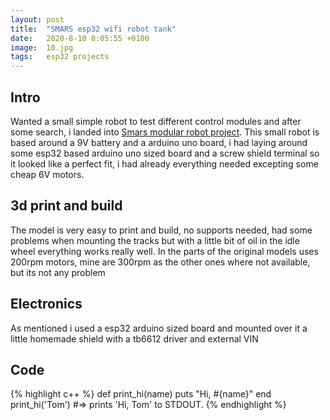 ```yaml
---
layout: post
title:  "SMARS esp32 wifi robot tank"
date:   2020-8-10 8:05:55 +0100
image:  10.jpg
tags:   esp32 projects
---
```


## Intro
Wanted a small simple robot to test different control modules and after some search, i landed into [Smars modular robot project][smars-link].
This small robot is based around a 9V battery and a arduino uno board, i had laying around some esp32 based arduino uno sized board and a screw shield terminal so it looked like a perfect fit, i had already everything needed excepting some cheap 6V motors.

## 3d print and build
The model is very easy to print and build, no supports needed, had some problems when mounting the tracks but with a little bit of oil in the idle wheel everything works really well. In the parts of the original models uses 200rpm motors, mine are 300rpm as the other ones where not available, but its not any problem

## Electronics
As mentioned i used a esp32 arduino sized board and mounted over it a little homemade shield with a tb6612 driver and external VIN

## Code
{% highlight c++ %}
def print_hi(name)
  puts "Hi, #{name}"
end
print_hi('Tom')
#=> prints 'Hi, Tom' to STDOUT.
{% endhighlight %}

## 

[smars-link]: https://www.thingiverse.com/thing:2662828


